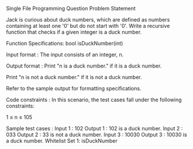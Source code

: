Single File Programming Question
Problem Statement﻿



Jack is curious about duck numbers, which are defined as numbers containing at least one '0' but do not start with '0'. Write a recursive function that checks if a given integer is a duck number.



Function Specifications: bool isDuckNumber(int)

Input format :
The input consists of an integer, n.

Output format :
Print "n is a duck number." if it is a duck number.

Print "n is not a duck number." if it is not a duck number.



Refer to the sample output for formatting specifications.

Code constraints :
In this scenario, the test cases fall under the following constraints:

1 ≤ n ≤ 105

Sample test cases :
Input 1 :
102
Output 1 :
102 is a duck number.
Input 2 :
033
Output 2 :
33 is not a duck number.
Input 3 :
10030
Output 3 :
10030 is a duck number.
Whitelist
Set 1:
isDuckNumber